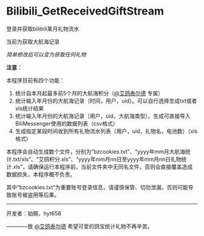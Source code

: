 # Bilibili_GetReceivedGiftStream

 登录并获取bilibili某月礼物流水

当前为获取大航海记录

*简单修改后可以变为获取任何礼物*

**注意**：

本程序目前有四个功能：
1. 统计自本月起最多前5个月的大航海积分（[@艾鸽泰尔德](https://space.bilibili.com/1485569) 专属）
2. 统计输入年月份的大航海记录（时间，用户，uid）。可以自行选择生成txt或者xls统计结果
2. 统计输入年月份的大航海记录（用户，uid，大航海类型）。生成可直接导入BiliMessenger使用的数据列表（csv格式）
2. 生成指定某段时间收到所有礼物流水列表（用户，uid，礼物名，电池数）（xls格式）

本程序会自动生成数个文件，分别为“bzcookies.txt”、“yyyy年mm月大航海统计.txt/xls”、“艾鸽积分.xls”、“yyyy年mm月nn日至yyyy年mm月nn日礼物统计.xls”，请确保运行本程序前，当前文件夹中无同名文件，否则会直接覆盖造成数据损失，本程序概不负责。

其中“bzcookies.txt”为重要账号登录信息，请谨慎保管、切勿泄漏，否则可能导致账号被盗用等后果。
****************************************

开发者：铂屑、hyt658

————致 [@艾鸽泰尔德](https://space.bilibili.com/1485569) 希望可爱的鸽宝统计礼物不再辛苦。
